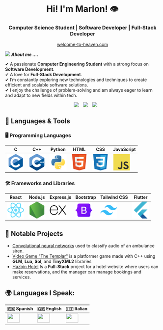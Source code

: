 <h1 align="center">Hi! I'm Marlon! 👁️</h1>
<h3 align="center">Computer Science Student | Software Developer | Full-Stack Developer</h3>
<p align="center">
    <a href="https://welcome-to-heaven.com" target="_blank">welcome-to-heaven.com</a>
</p>

<img src="https://media.giphy.com/media/iY8CRBdQXODJSCERIr/giphy.gif" width="30px">&nbsp;***About me ....***

✔ A passionate **Computer Engineering Student** with a strong focus on **Software Development**.<br>
✔ A love for **Full-Stack Development**.<br>
✔ I’m constantly exploring new technologies and techniques to create efficient and scalable software solutions.<br>
✔ I enjoy the challenge of problem-solving and am always eager to learn and adapt to new fields within tech.<br>




<p align="center">

 <div align="center"  class="icons-social" style="margin-left: 10px;">
        <a style="margin-left: 10px;"  target="_blank" href="https://www.linkedin.com/in/marlon-mq-4a2a1221b">
			<img src="https://img.icons8.com/doodle/40/000000/linkedin--v2.png"></a>
        <a style="margin-left: 10px;" target="_blank" href="https://github.com/MarlonMQ">
		    <img src="https://img.icons8.com/doodle/40/000000/github--v1.png"></a>
        <a style="margin-left: 10px;" target="_blank" href="https://www.instagram.com/welcome__to_heaveen00/">
			<img src="https://img.icons8.com/doodle/40/000000/instagram-new--v2.png"></a>
      </div>

</p>

## 🚀 Languages & Tools

### 🖥️ Programming Languages
| C | C++ | Python | HTML | CSS | JavaScript |
|---|----|--------|------|-----|------------|
| <img src="https://github.com/devicons/devicon/blob/master/icons/c/c-original.svg" width="55" height="55"/> | <img src="https://github.com/devicons/devicon/blob/master/icons/cplusplus/cplusplus-original.svg" width="55" height="55"/> | <img src="https://github.com/devicons/devicon/blob/master/icons/python/python-original.svg" width="55" height="55"/> | <img src="https://github.com/devicons/devicon/blob/master/icons/html5/html5-original.svg" width="55" height="55"/> | <img src="https://github.com/devicons/devicon/blob/master/icons/css3/css3-original.svg" width="55" height="55"/> | <img src="https://github.com/devicons/devicon/blob/master/icons/javascript/javascript-original.svg" width="55" height="55"/> |

### 🛠️ Frameworks and Libraries  
| React | Node.js | Express.js | Bootstrap | Tailwind CSS | Flutter |
|---|--------|------------|-----------|--------------|---------|
| <img src="https://github.com/devicons/devicon/blob/master/icons/react/react-original.svg" width="55" height="55"/> | <img src="https://github.com/devicons/devicon/blob/master/icons/nodejs/nodejs-original.svg" width="55" height="55"/> | <img src="https://github.com/devicons/devicon/blob/master/icons/express/express-original.svg" width="55" height="55"/> | <img src="https://github.com/devicons/devicon/blob/master/icons/bootstrap/bootstrap-original.svg" width="55" height="55"/> | <img src="https://github.com/devicons/devicon/blob/master/icons/tailwindcss/tailwindcss-original.svg" width="55" height="55"/> | <img src="https://github.com/devicons/devicon/blob/master/icons/flutter/flutter-original.svg" width="55" height="55"/> |


## 📂 Notable Projects
- [Convolutional neural networks](https://github.com/archibald-carrion/Convolutional-neural-networks-sound-classification) used to classify audio of an ambulance siren.
- [Video Game "The Templar"](https://github.com/archibald-carrion/Video-game-The-Templar) is a platformer game made with C++ using **GLM**, **Lua**, **Sol**, and **TinyXML2** libraries
- [Hazbin Hotel](https://git.ucr.ac.cr/MARLON.MURILLOQUESADA/fullstack-hotel-project-mlir)  Is a **Full-Stack** project for a hotel website where users can make reservations, and the manager can manage bookings and services.


## 🌍 Languages I Speak:
| 🇪🇸 Spanish | 🇬🇧 English | 🇮🇹 Italian |
|-------------|-------------|-------------|
| <img src="https://upload.wikimedia.org/wikipedia/commons/9/9a/Flag_of_Spain.svg" width="40" height="30"/> | <img src="https://upload.wikimedia.org/wikipedia/commons/a/a4/Flag_of_the_United_States.svg" width="40" height="30"/> | <img src="https://upload.wikimedia.org/wikipedia/commons/0/03/Flag_of_Italy.svg" width="40" height="30"/> |
